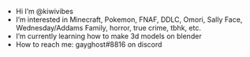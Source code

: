 -  Hi I’m @kiwivibes
- I’m interested in Minecraft, Pokemon, FNAF, DDLC, Omori, Sally Face, Wednesday/Addams Family, horror, true crime, tbhk, etc.
- I’m currently learning how to make 3d models on blender
- How to reach me: gayghost#8816 on discord

<!---
kiwivibes/kiwivibes is a ✨ special ✨ repository because its `README.md` (this file) appears on your GitHub profile.
You can click the Preview link to take a look at your changes.
--->
